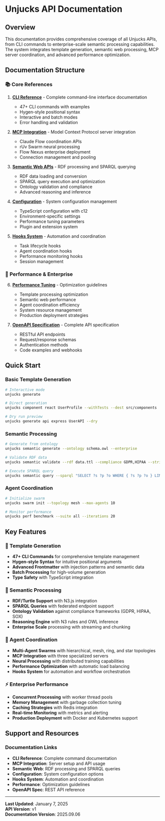 # Unjucks API Documentation

## Overview

This documentation provides comprehensive coverage of all Unjucks APIs, from CLI commands to enterprise-scale semantic processing capabilities. The system integrates template generation, semantic web processing, MCP server coordination, and advanced performance optimization.

## Documentation Structure

### 📚 Core References

1. **[CLI Reference](./cli-reference.md)** - Complete command-line interface documentation
   - 47+ CLI commands with examples
   - Hygen-style positional syntax
   - Interactive and batch modes
   - Error handling and validation

2. **[MCP Integration](./mcp-integration.md)** - Model Context Protocol server integration
   - Claude Flow coordination APIs
   - rUv Swarm neural processing
   - Flow Nexus enterprise deployment
   - Connection management and pooling

3. **[Semantic Web APIs](./semantic-web.md)** - RDF processing and SPARQL querying
   - RDF data loading and conversion
   - SPARQL query execution and optimization
   - Ontology validation and compliance
   - Advanced reasoning and inference

4. **[Configuration](./configuration.md)** - System configuration management
   - TypeScript configuration with c12
   - Environment-specific settings
   - Performance tuning parameters
   - Plugin and extension system

5. **[Hooks System](./hooks-system.md)** - Automation and coordination
   - Task lifecycle hooks
   - Agent coordination hooks
   - Performance monitoring hooks
   - Session management

### 🚀 Performance & Enterprise

6. **[Performance Tuning](./performance-tuning.md)** - Optimization guidelines
   - Template processing optimization
   - Semantic web performance
   - Agent coordination efficiency
   - System resource management
   - Production deployment strategies

7. **[OpenAPI Specification](./openapi-specification.md)** - Complete API specification
   - RESTful API endpoints
   - Request/response schemas
   - Authentication methods
   - Code examples and webhooks

## Quick Start

### Basic Template Generation
```bash
# Interactive mode
unjucks generate

# Direct generation
unjucks component react UserProfile --withTests --dest src/components

# Dry run preview
unjucks generate api express UserAPI --dry
```

### Semantic Processing
```bash
# Generate from ontology
unjucks semantic generate --ontology schema.owl --enterprise

# Validate RDF data
unjucks semantic validate --rdf data.ttl --compliance GDPR,HIPAA --strict

# Execute SPARQL query
unjucks semantic query --sparql "SELECT ?s ?p ?o WHERE { ?s ?p ?o } LIMIT 10"
```

### Agent Coordination
```bash
# Initialize swarm
unjucks swarm init --topology mesh --max-agents 10

# Monitor performance
unjucks perf benchmark --suite all --iterations 20
```

## Key Features

### 🎯 Template Generation
- **47+ CLI Commands** for comprehensive template management
- **Hygen-style Syntax** for intuitive positional arguments
- **Advanced Frontmatter** with injection patterns and semantic data
- **Batch Processing** for high-volume generation
- **Type Safety** with TypeScript integration

### 🧠 Semantic Processing
- **RDF/Turtle Support** with N3.js integration
- **SPARQL Queries** with federated endpoint support
- **Ontology Validation** against compliance frameworks (GDPR, HIPAA, SOX)
- **Reasoning Engine** with N3 rules and OWL inference
- **Enterprise Scale** processing with streaming and chunking

### 🤖 Agent Coordination  
- **Multi-Agent Swarms** with hierarchical, mesh, ring, and star topologies
- **MCP Integration** with three specialized servers
- **Neural Processing** with distributed training capabilities
- **Performance Optimization** with automatic load balancing
- **Hooks System** for automation and workflow orchestration

### ⚡ Enterprise Performance
- **Concurrent Processing** with worker thread pools
- **Memory Management** with garbage collection tuning
- **Caching Strategies** with Redis integration
- **Real-time Monitoring** with metrics and alerting
- **Production Deployment** with Docker and Kubernetes support

## Support and Resources

### Documentation Links
- **CLI Reference**: Complete command documentation
- **MCP Integration**: Server setup and API usage
- **Semantic Web**: RDF processing and SPARQL queries
- **Configuration**: System configuration options
- **Hooks System**: Automation and coordination
- **Performance**: Optimization guidelines
- **OpenAPI Spec**: REST API reference

---

**Last Updated**: January 7, 2025  
**API Version**: v1  
**Documentation Version**: 2025.09.06